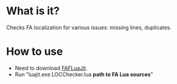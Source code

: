# What is it?
Checks FA localization for various issues: missing lines, duplicates.

# How to use
- Need to download [FAFLuaJit](https://github.com/FAForever/FAFLuaJit/releases/latest).
- Run "luajit.exe LOCChecker.lua **path to FA Lua sources**"
